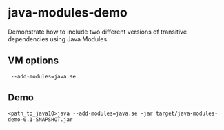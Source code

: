 # java-modules-demo
Demonstrate how to include two different versions of transitive dependencies using Java Modules.

## VM options
```
 --add-modules=java.se
```

## Demo
```
<path_to_java10>java --add-modules=java.se -jar target/java-modules-demo-0.1-SNAPSHOT.jar
```